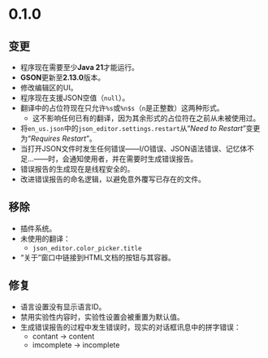 # 0.1.0
## 变更
- 程序现在需要至少**Java 21**才能运行。
- **GSON**更新至**2.13.0**版本。
- 修改编辑区的UI。
- 程序现在支援JSON空值（`null`）。
- 翻译中的占位符现在只允许`%s`或`%n$s`（`n`是正整数）这两种形式。
    - 这不影响任何已有的翻译，因为其余形式的占位符在之前从未被使用过。
- 将`en_us.json`中的`json_editor.settings.restart`从“*Need to Restart*”变更为“*Requires Restart*”。
- 当打开JSON文件时发生任何错误——I/O错误、JSON语法错误、记忆体不足...——时，会通知使用者，并在需要时生成错误报告。
- 错误报告的生成现在是线程安全的。
- 改进错误报告的命名逻辑，以避免意外覆写已存在的文件。

## 移除
- 插件系统。
- 未使用的翻译：
  - `json_editor.color_picker.title`
- “关于”窗口中链接到HTML文档的按钮与其容器。

## 修复
- 语言设置没有显示语言ID。
- 禁用实验性内容时，实验性设置会被重置为默认值。
- 生成错误报告的过程中发生错误时，现实的对话框讯息中的拼字错误：
  - contant → content
  - imcomplete → incomplete
